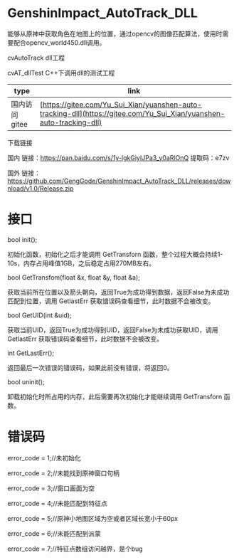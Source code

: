 # GenshinImpact_AutoTrack_DLL

能够从原神中获取角色在地图上的位置，通过opencv的图像匹配算法，使用时需要配合opencv_world450.dll调用。

cvAutoTrack dll工程

cvAT_dllTest C++下调用dll的测试工程

| type | link |
| --- | --- |
| 国内访问 gitee | [https://gitee.com/Yu_Sui_Xian/yuanshen-auto-tracking-dll](https://gitee.com/Yu_Sui_Xian/yuanshen-auto-tracking-dll) |

下载链接

国内 链接：https://pan.baidu.com/s/1y-lgkGiyIJPa3_y0aRlOnQ 提取码：e7zv 

国外 链接：https://github.com/GengGode/GenshinImpact_AutoTrack_DLL/releases/download/v1.0/Release.zip

# 接口

bool init();

初始化函数，初始化之后才能调用 GetTransforn 函数，整个过程大概会持续1-10s，内存占用峰值1GB，之后稳定占用270MB左右。

bool GetTransfom(float &x, float &y, float &a);

获取当前所在位置以及箭头朝向，返回True为成功得到数据，返回False为未成功匹配到位置，调用 GetlastErr 获取错误码查看细节，此时数据不会被改变。

bool GetUID(int &uid);

获取当前UID，返回True为成功得到UID，返回False为未成功获取UID，调用 GetlastErr 获取错误码查看细节，此时数据不会被改变。

int GetLastErr();

返回最后一次错误的错误码，如果此前没有错误，将返回0。

bool uninit();

卸载初始化时所占用的内存，此后需要再次初始化才能继续调用 GetTransforn 函数。

# 错误码

error_code = 1;//未初始化

error_code = 2;//未能找到原神窗口句柄

error_code = 3;//窗口画面为空

error_code = 4;//未能匹配到特征点

error_code = 5;//原神小地图区域为空或者区域长宽小于60px

error_code = 6;//未能匹配到派蒙

error_code = 7;//特征点数组访问越界，是个bug
